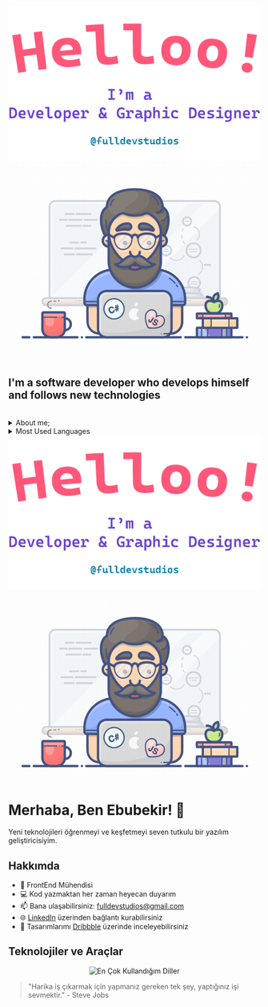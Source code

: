 <div align="center">
  <img alt="Hello, I'm Ebubekir. I do open-source!" src="./assets/gh-readme-header.png" />
  <img alt="GIF video" src="./assets/tenor.gif" />
</div>

<br />

## I'm a software developer who develops himself and follows new technologies
<br/>

<details>	
  <summary>About me;</summary>
  
- 💼 FrontEnd Engineer
- <img alt="GIF video" src="https://camo.githubusercontent.com/63371d36886ee658f5a97401f393e1ab1684b2fd3de674b8f5efc7d410b2a3d0/68747470733a2f2f6d656469612e67697068792e636f6d2f6d656469612f57556c706c634d704f43456d5447427442572f67697068792e676966" height="15px"/> I love writing code
- 💬 Ask me about anything to fulldevstudios@gmail.com

- LinkedIn : https://www.linkedin.com/in/ebubekir-nazli-13esn/<a href="https://www.linkedin.com/in/ebubekir-nazli-13esn/"><img align="left" alt="FullDEV Studios | LinkedIn" width="15px" src="https://th.bing.com/th/id/R.c6e65d793756fdfc3e624c0d8294b3de?rik=x8ZxlZMw%2ff9SFw&riu=http%3a%2f%2fpngimg.com%2fuploads%2flinkedIn%2flinkedIn_PNG32.png&ehk=GIhs4LNu8TECR%2fJaT7p%2fw1VVVI10%2faqqVVai3oR0qFo%3d&risl=&pid=ImgRaw&r=0" /></a>
- To be able to see my designs ;
- Dribbble : https://dribbble.com/devebu<a href="https://dribbble.com/devebu"><img src="assets/dribbble-logo.png" align="left" alt="FullDEV Studios | Dribbble" width="15px" />
</a>
</details>
<details>
<summary>Most Used Languages</summary>
<p align="center">
<br/>
  <img src="https://github-readme-stats.vercel.app/api/top-langs/?username=ebu13&layout=donut-vertical&langs_count=14" alt="ebu13" />
</p>
</details>

<div align="center">
  <img alt="Merhaba, Ben Ebubekir. Açık kaynak geliştiriyorum!" src="./assets/gh-readme-header.png" />
  <img alt="GIF videosu" src="./assets/tenor.gif" />
</div>

# Merhaba, Ben Ebubekir! 👋

Yeni teknolojileri öğrenmeyi ve keşfetmeyi seven tutkulu bir yazılım geliştiricisiyim.

## Hakkımda

- 💼 FrontEnd Mühendisi
- 💻 Kod yazmaktan her zaman heyecan duyarım
- 📫 Bana ulaşabilirsiniz: fulldevstudios@gmail.com
- 🌐 [LinkedIn](https://www.linkedin.com/in/ebubekir-nazli-13esn/) üzerinden bağlantı kurabilirsiniz
- 🎨 Tasarımlarımı [Dribbble](https://dribbble.com/devebu) üzerinde inceleyebilirsiniz

## Teknolojiler ve Araçlar

<p align="center">
  <img src="https://github-readme-stats.vercel.app/api/top-langs/?username=ebu13&layout=compact&langs_count=10" alt="En Çok Kullandığım Diller" />
</p>

<!-- İşlerinizi, projelerinizi, katkılarınızı sergilemek için daha fazla bölüm eklemekten çekinmeyin. -->

> "Harika iş çıkarmak için yapmanız gereken tek şey, yaptığınız işi sevmektir." - Steve Jobs
